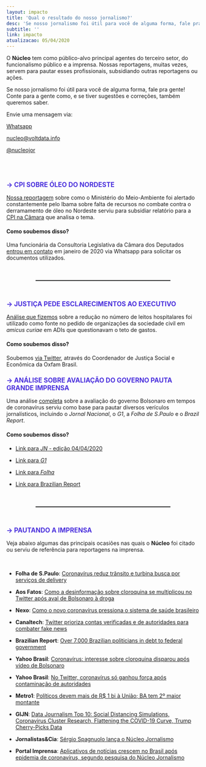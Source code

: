 ```yaml
---
layout: impacto
title: 'Qual o resultado do nosso jornalismo?'
desc: 'Se nosso jornalismo foi útil para você de alguma forma, fale pra gente!'
subtitle: ''
link: impacto
atualizacao: 05/04/2020
---
```


<style>
h2{text-transform:uppercase;font-size:1.2em;margin-bottom:15px;color:#4b31dd}
h4{margin-top:20px;}
.highlight{max-width:300px;text-transform:uppercase}
hr{margin: 50px 15%;border-bottom:1px dotted #212529}
</style>


O **Núcleo** tem como público-alvo principal agentes do terceiro setor, do funcionalismo público e a imprensa. Nossas reportagens, muitas vezes, servem para pautar esses profissionais, subsidiando outras reportagens ou ações.

Se nosso jornalismo foi útil para você de alguma forma, fale pra gente! Conte para a gente como, e se tiver sugestões e correções, também queremos saber.

Envie uma mensagem via:

<i class="fab fa-whatsapp fa-lg"></i> [Whatsapp](https://wa.me/5511934441844)

<i class="far fa-envelope fa-lg"></i> [nucleo@voltdata.info](mailto:nucleo@voltdata.info)

<i class="fab fa-twitter fa-lg"></i> [@nucleojor](https://twitter.com/nucleojor)

<br>
<br>


## &#8594; CPI sobre Óleo do Nordeste

[Nossa reportagem](https://nucleo.jor.br/ecossistema/2020-01-11-ibama-alertas-ministerio-documentos) sobre como o Ministério do Meio-Ambiente foi alertado constantemente pelo Ibama sobre falta de recursos no combate contra o derramamento de óleo no Nordeste serviu para subsidiar relatório para a [CPI na Câmara](https://www2.camara.leg.br/atividade-legislativa/comissoes/comissoes-temporarias/externas/56a-legislatura/derramamento-de-oleo-no-nordeste) que analisa o tema.

#### Como soubemos disso?
Uma funcionária da Consultoria Legislativa da Câmara dos Deputados [entrou em contato](https://twitter.com/sergiospagnuolo/status/1217508811646390272) em janeiro de 2020 via Whatsapp para solicitar os documentos utilizados.

<hr>

## &#8594; Justiça pede esclarecimentos ao Executivo

[Análise que fizemos](https://nucleo.jor.br/pol%C3%ADticas%20p%C3%BAblicas/2020-03-12-coronavirus-capacidade-hospitalar-brasil) sobre a redução no número de leitos hospitalares foi utilizado como fonte no pedido de organizações da sociedade civil em _amicus curiae_ em ADIs que questionavam o teto de gastos.

#### Como soubemos disso?
Soubemos [via Twitter](https://twitter.com/jnascim/status/1241406993044209672), através do Coordenador de Justiça Social e Econômica da Oxfam Brasil.

## &#8594; Análise sobre avaliação do governo pauta grande imprensa

Uma análise [completa](https://nucleo.jor.br/pesquisas/2020-04-01-popularidade-bolsonaro-lideres-coronavirus) sobre a avaliação do governo Bolsonaro em tempos de coronavírus serviu como base para pautar diversos verículos jornalísticos, incluindo o *Jornal Nacional*, o *G1*, a *Folha de S.Paulo* e o *Brazil Report*.

#### Como soubemos disso?

- [Link para *JN* - edição 04/04/2020](https://globoplay.globo.com/v/8458466/programa/?s=33m15s)

- [Link para *G1*](https://g1.globo.com/politica/noticia/2020/04/04/ao-contrario-de-outros-paises-governos-de-brasil-e-mexico-perdem-popularidade-na-crise-do-coronavirus.ghtml)

- [Link para *Folha*](https://www1.folha.uol.com.br/colunas/monicabergamo/2020/04/bolsonaro-e-unico-lider-do-mundo-a-perder-popularidade-em-crise-de-coronavirus-mostram-pesquisas.shtml)

- [Link para Brazilian Report](https://brazilian.report/latin-america/2020/03/24/amlo-bolsonaro-feel-the-limits-of-personalized-politics/)

<hr>

## &#8594; Pautando a imprensa

Veja abaixo algumas das principais ocasiões nas quais o **Núcleo** foi citado ou serviu de referência para reportagens na imprensa.

<br>


* __Folha de S.Paulo__: [Coronavírus reduz trânsito e turbina busca por serviços de delivery](https://www1.folha.uol.com.br/cotidiano/2020/03/coronavirus-reduz-transito-e-turbina-busca-por-servicos-de-delivery.shtml)

*  __Aos Fatos__: [Como a desinformação sobre cloroquina se multiplicou no Twitter após aval de Bolsonaro à droga](https://aosfatos.org/noticias/como-desinformacao-sobre-cloroquina-se-multiplicou-no-twitter-apos-aval-de-bolsonaro-droga/)

*  __Nexo__: [Como o novo coronavírus pressiona o sistema de saúde brasileiro](https://www.nexojornal.com.br/expresso/2020/03/12/Como-o-novo-coronav%C3%ADrus-pressiona-o-sistema-de-sa%C3%BAde-brasileiro)

*  __Canaltech__: [Twitter prioriza contas verificadas e de autoridades para combater fake news](https://canaltech.com.br/redes-sociais/twitter-prioriza-perfis-verificados-e-autoridades-fake-news-coronavirus-162194/)

*  __Brazilian Report__: [Over 7,000 Brazilian politicians in debt to federal government](https://brazilian.report/power/2020/01/28/brazilian-politicians-debt-federal-government/)

*  __Yahoo Brasil__: [Coronavírus: interesse sobre cloroquina disparou após vídeo de Bolsonaro](https://br.noticias.yahoo.com/coronavirus-interesse-sobre-cloroquina-disparou-apos-video-de-bolsonaro-220342444.html)

*  __Yahoo Brasil__: [No Twitter, coronavírus só ganhou força após contaminação de autoridades](https://br.noticias.yahoo.com/no-twitter-coronavirus-so-ganhou-forca-apos-contaminacao-de-autoridades-022439916.html)

*  __Metro1__: [Políticos devem mais de R$ 1 bi à União; BA tem 2º maior montante](https://www.metro1.com.br/noticias/politica/86520,politicos-devem-mais-de-r-1-bi-a-uniao-ba-tem-2o-maior-montante)

*  __GIJN__: [Data Journalism Top 10: Social Distancing Simulations, Coronavirus Cluster Research, Flattening the COVID-19 Curve, Trump Cherry-Picks Data](https://gijn.org/2020/03/19/data-journalism-top-10-social-distancing-simulations-coronavirus-cluster-research-flattening-the-covid-19-curve-trump-cherry-picks-data/)

*  __Jornalistas&Cia__: [Sérgio Spagnuolo lança o Núcleo Jornalismo](http://www.jornalistasecia.com.br/edicoes/jornalistasecia1238mp08.pdf)

* __Portal Imprensa__: [Aplicativos de notícias crescem no Brasil após epidemia de coronavírus, segundo pesquisa do Núcleo Jornalismo](http://portalimprensa.com.br/noticias/ultimas_noticias/83379/aplicativos+de+noticias+crescem+no+brasil+apos+epidemia+de+coronavirus+segundo+pesquisa+do+nucleo+jornalismo)
